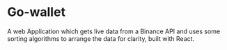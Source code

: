 # Go-wallet
A web Application which gets live data from a Binance API and uses some sorting algorithms to arrange the data for clarity, built with React.
